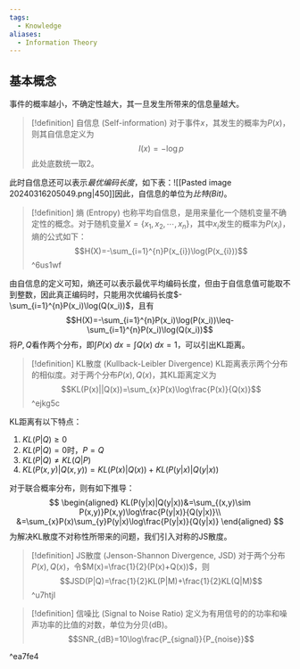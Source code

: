 ```yaml
---
tags:
  - Knowledge
aliases:
  - Information Theory
---
```

## 基本概念
事件的概率越小，不确定性越大，其一旦发生所带来的信息量越大。
> [!definition] 自信息 (Self-information)
> 对于事件$x$，其发生的概率为$P(x)$，则其自信息定义为
> $$I(x)=-\log p$$
> 此处底数统一取2。

此时自信息还可以表示*最优编码长度*，如下表：![[Pasted image 20240316205049.png|450]]因此，自信息的单位为*比特(Bit)*。
> [!definition] 熵 (Entropy)
> 也称平均自信息，是用来量化一个随机变量不确定性的概念。对于随机变量$X=\{x_1,x_2,\cdots,x_{n}\}$，其中$x_i$发生的概率为$P(x_i)$，熵的公式如下：$$H(X)=-\sum_{i=1}^{n}P(x_{i})\log(P(x_{i}))$$ ^6us1wf

由自信息的定义可知，熵还可以表示最优平均编码长度，但由于自信息值可能取不到整数，因此真正编码时，只能用次优编码长度$-\sum_{i=1}^{n}P(x_i)\log(Q(x_i))$，且有$$H(X)=-\sum_{i=1}^{n}P(x_i)\log(P(x_i))\leq-\sum_{i=1}^{n}P(x_i)\log(Q(x_i))$$
将$P,Q$看作两个分布，即$\int P(x)\ dx=\int Q(x)\ dx=1$，可以引出KL距离。
> [!definition] KL散度 (Kullback-Leibler Divergence)
> KL距离表示两个分布的相似度。对于两个分布$P(x),Q(x)$，其KL距离定义为$$KL(P(x)||Q(x))=\sum_{x}P(x)\log\frac{P(x)}{Q(x)}$$^ejkg5c

KL距离有以下特点：
1. $KL(P|Q)\geq0$
2. $KL(P|Q)=0$时，$P=Q$
3. $KL(P|Q)\neq KL(Q|P)$
4. $KL(P(x,y)|Q(x,y))=KL(P(x)|Q(x))+KL(P(y|x)|Q(y|x))$

对于联合概率分布，则有如下推导：
$$
\begin{aligned}
KL(P(y|x)|Q(y|x))&=\sum_{(x,y)\sim P(x,y)}P(x,y)\log\frac{P(y|x)}{Q(y|x)}\\
&=\sum_{x}P(x)\sum_{y}P(y|x)\log\frac{P(y|x)}{Q(y|x)}
\end{aligned}
$$
为解决KL散度不对称性所带来的问题，我们引入对称的JS散度。
> [!definition] JS散度 (Jenson-Shannon Divergence, JSD)
> 对于两个分布$P(x),Q(x)$，令$M(x)=\frac{1}{2}(P(x)+Q(x))$，则
> $$JSD(P|Q)=\frac{1}{2}KL(P|M)+\frac{1}{2}KL(Q|M)$$ ^u7htjl

> [!definition] 信噪比 (Signal to Noise Ratio)
> 定义为有用信号的的功率和噪声功率的比值的对数，单位为分贝(dB)。
> $$SNR_{dB}=10\log\frac{P_{signal}}{P_{noise}}$$

^ea7fe4

